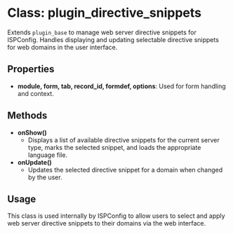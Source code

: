 # Class: plugin_directive_snippets

Extends `plugin_base` to manage web server directive snippets for ISPConfig. Handles displaying and updating selectable directive snippets for web domains in the user interface.

## Properties
- **module, form, tab, record_id, formdef, options**: Used for form handling and context.

## Methods
- **onShow()**
  - Displays a list of available directive snippets for the current server type, marks the selected snippet, and loads the appropriate language file.
- **onUpdate()**
  - Updates the selected directive snippet for a domain when changed by the user.

## Usage
This class is used internally by ISPConfig to allow users to select and apply web server directive snippets to their domains via the web interface.
